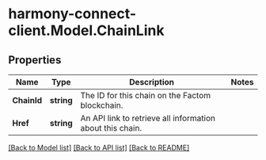 # harmony-connect-client.Model.ChainLink
## Properties

Name | Type | Description | Notes
------------ | ------------- | ------------- | -------------
**ChainId** | **string** | The ID for this chain on the Factom blockchain. | 
**Href** | **string** | An API link to retrieve all information about this chain. | 

[[Back to Model list]](../README.md#documentation-for-models) [[Back to API list]](../README.md#documentation-for-api-endpoints) [[Back to README]](../README.md)

